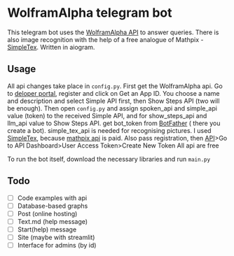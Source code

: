 # WolframAlpha telegram bot
This telegram bot uses the [WolframAlpha API](https://products.wolframalpha.com/api/faqs) to answer queries. There is also image recognition with the help of a free analogue of Mathpix - [SimpleTex](https://www.simpletex.net/). Written in aiogram.
## Usage
All api changes take place in `config.py`. First get the WolframAlpha api. Go to [deloper portal](https://developer.wolframalpha.com/access), register and click on Get an App ID. You choose a name and description and select Simple API first, then Show Steps API (two will be enough). Then open `config.py` and assign spoken_api and simple_api value (token) to the received Simple API, and for show_steps_api and llm_api value to Show Steps API.
get bot_token from [BotFather](https://t.me/BotFather) ( there you create a bot).
simple_tex_api is needed for recognising pictures. I used [SimpleTex](https://www.simpletex.net/), because [mathpix api](https://docs.mathpix.com/#introduction) is paid. Also pass registration, then [API](https://www.simpletex.net/api)>Go to API Dashboard>User Access Token>Create New Token
All api are free

To run the bot itself, download the necessary libraries and run `main.py`

## Todo
- [ ] Code examples with api
- [ ] Database-based graphs
- [ ] Post (online hosting)
- [ ] Text.md (help message)
- [ ] Start(help) message
- [ ] Site (maybe with streamlit)
- [ ] Interface for admins (by id)
